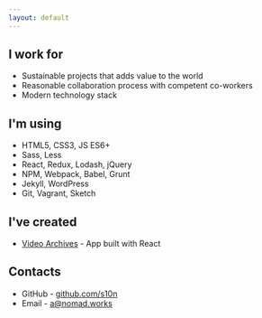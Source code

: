 ```yaml
---
layout: default
---
```



## I work for
* Sustainable projects that adds value to the world
* Reasonable collaboration process with competent co-workers
* Modern technology stack


## I'm using
* HTML5, CSS3, JS ES6+
* Sass, Less
* React, Redux, Lodash, jQuery
* NPM, Webpack, Babel, Grunt
* Jekyll, WordPress
* Git, Vagrant, Sketch


## I've created
* [Video Archives](https://s10n.github.io/video-archives) - App built with React


## Contacts
* GitHub - [github.com/s10n](https://github.com/s10n)
* Email - [a@nomad.works](mailto:a@nomad.works)
